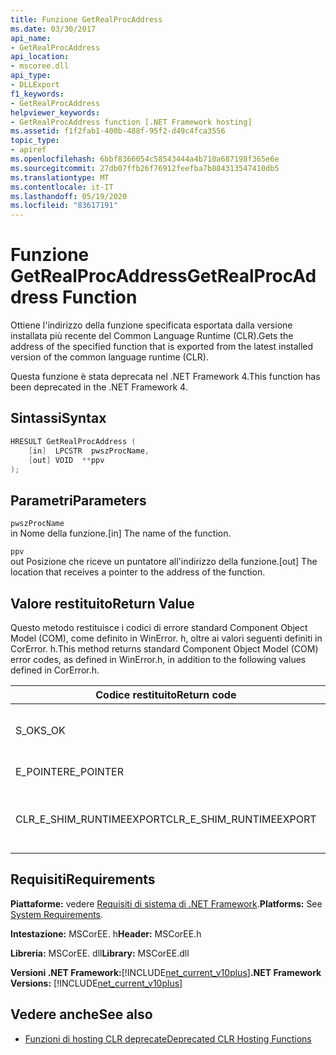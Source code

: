 ```yaml
---
title: Funzione GetRealProcAddress
ms.date: 03/30/2017
api_name:
- GetRealProcAddress
api_location:
- mscoree.dll
api_type:
- DLLExport
f1_keywords:
- GetRealProcAddress
helpviewer_keywords:
- GetRealProcAddress function [.NET Framework hosting]
ms.assetid: f1f2fab1-400b-488f-95f2-d49c4fca3556
topic_type:
- apiref
ms.openlocfilehash: 6bbf8366054c58543444a4b710a687198f365e6e
ms.sourcegitcommit: 27db07ffb26f76912feefba7b884313547410db5
ms.translationtype: MT
ms.contentlocale: it-IT
ms.lasthandoff: 05/19/2020
ms.locfileid: "83617191"
---
```

# <a name="getrealprocaddress-function"></a><span data-ttu-id="d3742-102">Funzione GetRealProcAddress</span><span class="sxs-lookup"><span data-stu-id="d3742-102">GetRealProcAddress Function</span></span>
<span data-ttu-id="d3742-103">Ottiene l'indirizzo della funzione specificata esportata dalla versione installata più recente del Common Language Runtime (CLR).</span><span class="sxs-lookup"><span data-stu-id="d3742-103">Gets the address of the specified function that is exported from the latest installed version of the common language runtime (CLR).</span></span>  
  
 <span data-ttu-id="d3742-104">Questa funzione è stata deprecata nel .NET Framework 4.</span><span class="sxs-lookup"><span data-stu-id="d3742-104">This function has been deprecated in the .NET Framework 4.</span></span>  
  
## <a name="syntax"></a><span data-ttu-id="d3742-105">Sintassi</span><span class="sxs-lookup"><span data-stu-id="d3742-105">Syntax</span></span>  
  
```cpp  
HRESULT GetRealProcAddress (  
    [in]  LPCSTR  pwszProcName,
    [out] VOID  **ppv  
);  
```  
  
## <a name="parameters"></a><span data-ttu-id="d3742-106">Parametri</span><span class="sxs-lookup"><span data-stu-id="d3742-106">Parameters</span></span>  
 `pwszProcName`  
 <span data-ttu-id="d3742-107">in Nome della funzione.</span><span class="sxs-lookup"><span data-stu-id="d3742-107">[in] The name of the function.</span></span>  
  
 `ppv`  
 <span data-ttu-id="d3742-108">out Posizione che riceve un puntatore all'indirizzo della funzione.</span><span class="sxs-lookup"><span data-stu-id="d3742-108">[out] The location that receives a pointer to the address of the function.</span></span>  
  
## <a name="return-value"></a><span data-ttu-id="d3742-109">Valore restituito</span><span class="sxs-lookup"><span data-stu-id="d3742-109">Return Value</span></span>  
 <span data-ttu-id="d3742-110">Questo metodo restituisce i codici di errore standard Component Object Model (COM), come definito in WinError. h, oltre ai valori seguenti definiti in CorError. h.</span><span class="sxs-lookup"><span data-stu-id="d3742-110">This method returns standard Component Object Model (COM) error codes, as defined in WinError.h, in addition to the following values defined in CorError.h.</span></span>  
  
|<span data-ttu-id="d3742-111">Codice restituito</span><span class="sxs-lookup"><span data-stu-id="d3742-111">Return code</span></span>|<span data-ttu-id="d3742-112">Description</span><span class="sxs-lookup"><span data-stu-id="d3742-112">Description</span></span>|  
|-----------------|-----------------|  
|<span data-ttu-id="d3742-113">S_OK</span><span class="sxs-lookup"><span data-stu-id="d3742-113">S_OK</span></span>|<span data-ttu-id="d3742-114">Metodo completato correttamente.</span><span class="sxs-lookup"><span data-stu-id="d3742-114">The method completed successfully.</span></span>|  
|<span data-ttu-id="d3742-115">E_POINTER</span><span class="sxs-lookup"><span data-stu-id="d3742-115">E_POINTER</span></span>|<span data-ttu-id="d3742-116">`ppv` non è valido.</span><span class="sxs-lookup"><span data-stu-id="d3742-116">`ppv` is not valid.</span></span>|  
|<span data-ttu-id="d3742-117">CLR_E_SHIM_RUNTIMEEXPORT</span><span class="sxs-lookup"><span data-stu-id="d3742-117">CLR_E_SHIM_RUNTIMEEXPORT</span></span>|<span data-ttu-id="d3742-118">La funzione non viene esportata dal runtime.</span><span class="sxs-lookup"><span data-stu-id="d3742-118">The function is not exported from the runtime.</span></span>|  
  
## <a name="requirements"></a><span data-ttu-id="d3742-119">Requisiti</span><span class="sxs-lookup"><span data-stu-id="d3742-119">Requirements</span></span>  
 <span data-ttu-id="d3742-120">**Piattaforme:** vedere [Requisiti di sistema di .NET Framework](../../get-started/system-requirements.md).</span><span class="sxs-lookup"><span data-stu-id="d3742-120">**Platforms:** See [System Requirements](../../get-started/system-requirements.md).</span></span>  
  
 <span data-ttu-id="d3742-121">**Intestazione:** MSCorEE. h</span><span class="sxs-lookup"><span data-stu-id="d3742-121">**Header:** MSCorEE.h</span></span>  
  
 <span data-ttu-id="d3742-122">**Libreria:** MSCorEE. dll</span><span class="sxs-lookup"><span data-stu-id="d3742-122">**Library:** MSCorEE.dll</span></span>  
  
 <span data-ttu-id="d3742-123">**Versioni .NET Framework:**[!INCLUDE[net_current_v10plus](../../../../includes/net-current-v10plus-md.md)]</span><span class="sxs-lookup"><span data-stu-id="d3742-123">**.NET Framework Versions:** [!INCLUDE[net_current_v10plus](../../../../includes/net-current-v10plus-md.md)]</span></span>  
  
## <a name="see-also"></a><span data-ttu-id="d3742-124">Vedere anche</span><span class="sxs-lookup"><span data-stu-id="d3742-124">See also</span></span>

- [<span data-ttu-id="d3742-125">Funzioni di hosting CLR deprecate</span><span class="sxs-lookup"><span data-stu-id="d3742-125">Deprecated CLR Hosting Functions</span></span>](deprecated-clr-hosting-functions.md)
